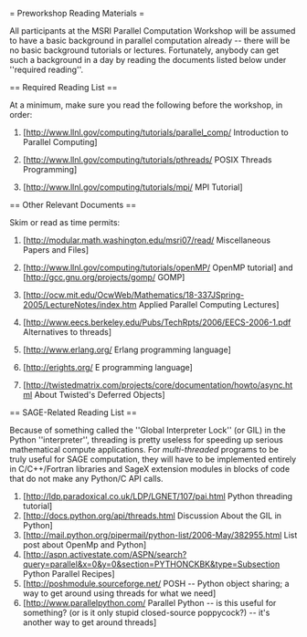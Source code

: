 = Preworkshop Reading Materials =

All participants at the MSRI Parallel Computation Workshop will be assumed to have a basic background in parallel computation already -- there will be no basic background tutorials or lectures.   Fortunately, anybody can get such a background in a day by reading the documents listed below under ''required reading''.

== Required Reading List ==

At a minimum, make sure you read the following before the workshop, in order:

 1. [http://www.llnl.gov/computing/tutorials/parallel_comp/ Introduction to Parallel Computing]

 2. [http://www.llnl.gov/computing/tutorials/pthreads/ POSIX Threads Programming]

 3. [http://www.llnl.gov/computing/tutorials/mpi/ MPI Tutorial]


== Other Relevant Documents ==

Skim or read as time permits:

 1. [http://modular.math.washington.edu/msri07/read/ Miscellaneous Papers and Files]

 1. [http://www.llnl.gov/computing/tutorials/openMP/ OpenMP tutorial] and [http://gcc.gnu.org/projects/gomp/ GOMP]

 2. [http://ocw.mit.edu/OcwWeb/Mathematics/18-337JSpring-2005/LectureNotes/index.htm Applied Parallel Computing Lectures]

 3. [http://www.eecs.berkeley.edu/Pubs/TechRpts/2006/EECS-2006-1.pdf Alternatives to threads]

 4. [http://www.erlang.org/ Erlang programming language]

 5. [http://erights.org/ E programming language]

 6. [http://twistedmatrix.com/projects/core/documentation/howto/async.html About Twisted's Deferred Objects]


== SAGE-Related Reading List ==

Because of something called the ''Global Interpreter Lock'' (or GIL) in the Python ''interpreter'', threading is pretty useless for speeding up serious mathematical compute applications.  For *multi-threaded* programs to be truly useful for SAGE computation, they will have to be implemented entirely in C/C++/Fortran libraries and SageX extension modules in blocks of code that do not make any Python/C API calls.  

 1. [http://ldp.paradoxical.co.uk/LDP/LGNET/107/pai.html Python threading tutorial]
 2. [http://docs.python.org/api/threads.html Discussion About the GIL in Python]
 3. [http://mail.python.org/pipermail/python-list/2006-May/382955.html List post about OpenMp and Python]
 4. [http://aspn.activestate.com/ASPN/search?query=parallel&x=0&y=0&section=PYTHONCKBK&type=Subsection Python Parallel Recipes]
 5. [http://poshmodule.sourceforge.net/ POSH -- Python object sharing; a way to get around using threads for what we need]
 6. [http://www.parallelpython.com/ Parallel Python -- is this useful for something? (or is it only stupid closed-source poppycock?) -- it's another way to get around threads]
